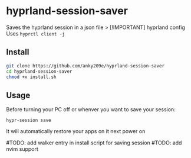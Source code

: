 # hyprland-session-saver

Saves the hyprland session in a json file > [!IMPORTANT]
hyprland config
Uses `hyprctl client -j`

## Install
```bash
git clone https://github.com/anky209e/hyprland-session-saver
cd hyprland-session-saver
chmod +x install.sh
```

## Usage
Before turning your PC off or whenver you want to save your session:

`hypr-session save`

It will automatically restore your apps on it next power on

#TODO: add walker entry in install script for saving session
#TODO: add nvim support